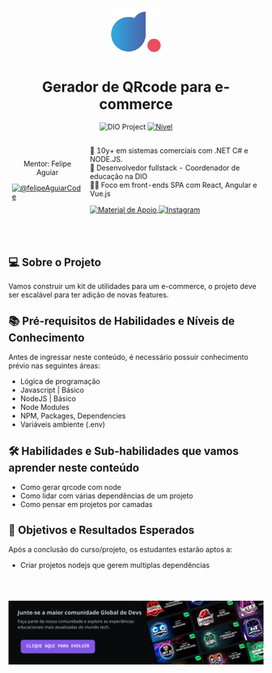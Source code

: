 <!--START_SECTION:header-->
<div align="center">
  <p align="center">
    <img 
      alt="DIO Education" 
      src="https://raw.githubusercontent.com/digitalinnovationone/template-github-trilha/main/.github/assets/logo.webp" 
      width="100px" 
    />
    <h1>Gerador de QRcode para e-commerce</h1>
  </p>
</div>
<!--END_SECTION:header-->

<p align="center">
  <img src="https://img.shields.io/static/v1?label=DIO&message=Education&color=E94D5F&labelColor=202024" alt="DIO Project" />
  <a href="NIVEL"><img  src="https://img.shields.io/static/v1?label=Nivel&message=Basico&color=E94D5F&labelColor=202024" alt="Nivel"></a>

</p>

<!--  -->
<table align="center">
<thead>
  <tr>
    <td>
        <p align="center">Mentor: Felipe Aguiar</p>
        <a href="https://github.com/felipeAguiarCode">
        <img src="https://avatars0.githubusercontent.com/u/37452836?v=3&s=115" alt="@felipeAguiarCode"><br>
      </a>
    </td>
    <td colspan="3">
    <p>🎉 10y+ em sistemas comerciais com .NET C# e NODE.JS.
      <br/>
     🌟 Desenvolvedor fullstack - Coordenador de educação na DIO
      <br/>
    👨‍💻 Foco em front-ends SPA com React, Angular e Vue.js
    </p>
      <a 
      href="https://www.linkedin.com/in/felipe-me/" 
      align="center">
           <img 
            align="center" 
            alt="Material de Apoio" 
            src="https://img.shields.io/badge/LinkedIn-0077B5?style=for-the-badge&logo=linkedin&logoColor=white"
            >
        </a>
        <a href="https://www.instagram.com/felipeaguiar.exe/" target="_blank">
            <img 
              align="center" 
              alt="Instagram" 
              src="https://img.shields.io/badge/Instagram-E4405F?style=for-the-badge&logo=instagram&logoColor=white"
            >
        </a>
    </td>
  </tr>
</thead>
</table>
<!--  -->

<br/>
<br/>

## 💻 Sobre o Projeto

Vamos construir um kit de utilidades para um e-commerce, o projeto deve ser escalável para ter adição de novas features.

## 📚 Pré-requisitos de Habilidades e Níveis de Conhecimento

Antes de ingressar neste conteúdo, é necessário possuir conhecimento prévio nas seguintes áreas:

- Lógica de programação
- Javascript | Básico
- NodeJS | Básico
- Node Modules
- NPM, Packages, Dependencies
- Variáveis ambiente (.env)

## 🛠️ Habilidades e Sub-habilidades que vamos aprender neste conteúdo

- Como gerar qrcode com node
- Como lidar com várias dependências de um projeto
- Como pensar em projetos por camadas

## 🎯 Objetivos e Resultados Esperados

Após a conclusão do curso/projeto, os estudantes estarão aptos a:

- Criar projetos nodejs que gerem multiplas dependências

<!--START_SECTION:footer-->

<br />
<br />

<p align="center">
  <a href="https://www.dio.me/" target="_blank">
    <img align="center" src="https://raw.githubusercontent.com/digitalinnovationone/template-github-trilha/main/.github/assets/footer.png" alt="banner"/>
  </a>
</p>
